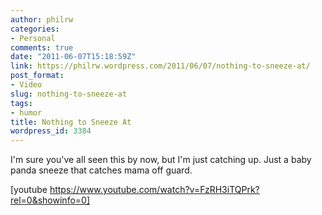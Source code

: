```yaml
---
author: philrw
categories:
- Personal
comments: true
date: "2011-06-07T15:18:59Z"
link: https://philrw.wordpress.com/2011/06/07/nothing-to-sneeze-at/
post_format:
- Video
slug: nothing-to-sneeze-at
tags:
- humor
title: Nothing to Sneeze At
wordpress_id: 3384
---
```


I'm sure you've all seen this by now, but I'm just catching up. Just a baby panda sneeze that catches mama off guard.

[youtube https://www.youtube.com/watch?v=FzRH3iTQPrk?rel=0&showinfo=0]
